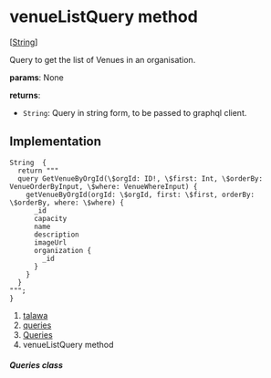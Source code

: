 
<div>

# venueListQuery method

</div>


[[String](https://api.flutter.dev/flutter/dart-core/String-class.html)]




Query to get the list of Venues in an organisation.

**params**: None

**returns**:

-   `String`: Query in string form, to be passed to graphql client.



## Implementation

``` language-dart
String  {
  return """
  query GetVenueByOrgId(\$orgId: ID!, \$first: Int, \$orderBy: VenueOrderByInput, \$where: VenueWhereInput) {
    getVenueByOrgId(orgId: \$orgId, first: \$first, orderBy: \$orderBy, where: \$where) {
      _id
      capacity
      name
      description
      imageUrl
      organization {
        _id
      }
    }
  }
""";
}
```







1.  [talawa](../../index.html)
2.  [queries](../../utils_queries/)
3.  [Queries](../../utils_queries/Queries-class.html)
4.  venueListQuery method

##### Queries class







